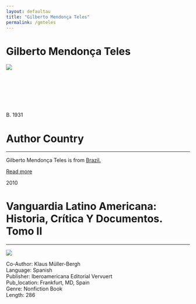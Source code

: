 ```yaml
---
layout: defaultau
title: "Gilberto Mendonça Teles"
permalink: /gmteles
---
```

<!-- partial:index.partial.html -->
<div class="content">
     <h1>Gilberto Mendonça Teles</h1>
    <div class="quote">
        <div><img src="https://encrypted-tbn1.gstatic.com/images?q=tbn:ANd9GcTKVRG3I95_I0UZ6Q5zj-CH37ofA1tGv51akr9F8e-r0-_gGR2d" class="logo"></div>
    </div>
    <div class="timeline">
        <div style="padding-bottom:100px;"></div>
        <div class="block">
             <div class="date right"><p class="right">B. 1931</p></div>
            <div class="dot"></div>
            <div class="left first">
            <div class="author_country">
                <h1>Author Country</h1><hr>
          <div class="aclocation">  <p>Gilberto Mendonça Teles is from <a href="http://localhost:4000/62">Brazil.</a></p></div>
              <div class="acreadmore">  <a href="https://en.wikipedia.org/wiki/Gilberto_Mendon%C3%A7a_Teles" target="_blank">Read more</a></div>
            </div>
            </div>
        <div class="block">
            <div class="date left"><p class="left">2010</p></div>
            <div class="dot"></div>
            <div class="right">
                <h1>Vanguardia Latino Americana: Historia, Crítica Y Documentos. Tomo II</h1><hr>
                <p><img src="https://books.google.dm/books/content?id=NQ68xQEACAAJ&printsec=frontcover&img=1&zoom=1&imgtk=AFLRE72i60WoOYzu-ty7RoCo-ByhwBmSPUmnh0AkmFwI9wQJN68uNt_msY42C4FJ0sw_oxnJ6CtY8EoE5jlwOTcYagYO87XTdHPkoJI3JnJDPHIHPKVHXE-eIVKykcfkkTjAAjJioHXS"></p>
                <p>
	    Co-Author: Klaus Müller-Bergh<br/>               
	    Language: Spanish<br/>
                Publisher: Iberoamericana Editorial Vervuert<br/>
                Pub_location: Frankfurt, MD, Spain<br/>
                Genre: Nonfiction Book<br/>
                Length: 286<br/>                   </p>
            </div>
        </div>